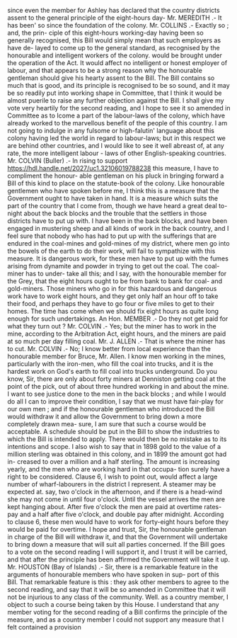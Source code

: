 since even the member for Ashley has declared that the country districts assent to the general principle of the eight-hours day- Mr. MEREDITH .- It has been' so since the foundation of the colony. Mr. COLLINS .- Exactly so ; and, the prin- ciple of this eight-hours working-day having been so generally recognised, this Bill would simply mean that such employers as have de- layed to come up to the general standard, as recognised by the honourable and intelligent workers of the colony. would be brought under the operation of the Act. It would affect no intelligent or honest employer of labour, and that appears to be a strong reason why the honourable gentleman should give his hearty assent to the Bill. The Bill contains so much that is good, and its principle is recognised to be so sound, and it may be so readily put into working shape in Committee, that I think it would be almost puerile to raise any further objection against the Bill. I shall give my vote very heartily for the second reading, and I hope to see it so amended in Committee as to Icome a part of the labour-laws of the colony, which have already worked to the marvellous benefit of the people of this country. I am not going to indulge in any fulsome or high-falutin' language about this colony having led the world in regard to labour-laws; but in this respect we are behind other countries, and I would like to see it well abreast of, at any rate, the more intelligent labour - laws of other English-speaking countries. Mr. COLVIN (Buller) .- In rising to support https://hdl.handle.net/2027/uc1.32106019788238 this measure, I have to compliment the honour- able gentleman on his pluck in bringing forward a Bill of this kind to place on the statute-book of the colony. Like honourable gentlemen who have spoken before me, I think this is a measure that the Government ought to have taken in hand. It is a measure which suits the part of the country that I come from, though we have heard a great deal to-night about the back blocks and the trouble that the settlers in those districts have to put up with. I have been in the back blocks, and have been engaged in mustering sheep and all kinds of work in the back country, and I feel sure that nobody who has had to put up with the sufferings that are endured in the coal-mines and gold-mines of my district, where men go into the bowels of the earth to do their work, will fail to sympathize with this measure. It is dangerous work, for these men have to put up with the fumes arising from dynamite and powder in trying to get out the coal. The coal-miner has to under- take all this; and I say, with the honourable member for the Grey, that the eight hours ought to be from bank to bank for coal- and gold-miners. Those miners who go in for this hazardous and dangerous work have to work eight hours, and they get only half an hour off to take their food, and perhaps they have to go four or five miles to get to their homes. The time has come when we should fix eight hours as quite long enough for such undertakings. An Hon. MEMBER .- Do they not get paid for what they turn out ? Mr. COLVIN .- Yes; but the miner has to work in the mine, according to the Arbitration Act, eight hours, and the miners are paid at so much per day filling coal. Mr. J. ALLEN .- That is where the miner has to cut. Mr. COLVIN .- No; I know better from local experience than the honourable member for Bruce, Mr. Allen. I know men working in the mines, particularly with the iron-men, who fill the coal into trucks, and it is the hardest work on God's earth to fill coal into trucks underground. Do you know, Sir, there are only about forty miners at Denniston getting coal at the point of the pick, out of about three hundred working in and about the mine. I want to see justice done to the men in the back blocks ; and while I would do all I can to improve their condition, I say that we must have fair-play for our own men ; and if the honourable gentleman who introduced the Bill would withdraw it and allow the Government to bring down a more completely drawn mea- sure, I am sure that such a course would be acceptable. A schedule should be put in the Bill to show the industries to which the Bill is intended to apply. There would then be no mistake as to its intentions and scope. I also wish to say that in 1898 gold to the value of a million sterling was obtained in this colony, and in 1899 the amount got had in- creased to over a million and a half sterling. The amount is increasing yearly, and the men who are working hard in that occupa- tion surely have a right to be considered. Clause 6, I wish to point out, would affect a large number of wharf-labourers in the district I represent. A steamer may be expected at. say, two o'clock in the afternoon, and if there is a head-wind she may not come in until four o'clock. Until the vessel arrives the men are kept hanging about. After five o'clock the men are paid at overtime rates-pay and a half after five o'clock, and double pay after midnight. According to clause 6, these men would have to work for forty-eight hours before they would be paid for overtime. I hope and trust, Sir, the honourable gentleman in charge of the Bill will withdraw it, and that the Government will undertake to bring down a measure that will suit all parties concerned. If the Bill goes to a vote on the second reading I will support it, and I trust it will be carried, and that after the principle has been affirmed the Government will take it up. Mr. HOUSTON (Bay of Islands) .- Sir, there is a remarkable feature in the arguments of honourable members who have spoken in sup- port of this Bill. That remarkable feature is this : they ask other members to agree to the second reading, and say that it will be so amended in Committee that it will not be injurious to any class of the community. Well. as a country member, I object to such a course being taken by this House. I understand that any member voting for the second reading of a Bill confirms the principle of the measure, and as a country member I could not support any measure that I felt contained a provision 